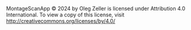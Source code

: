 MontageScanApp © 2024 by Oleg Zeller is licensed under Attribution 4.0 International. 
To view a copy of this license, visit http://creativecommons.org/licenses/by/4.0/
